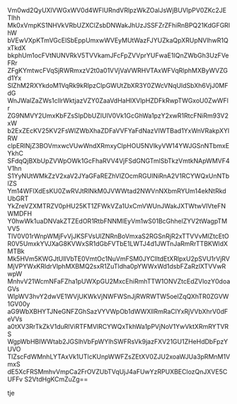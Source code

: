 Vm0wd2QyUXlVWGxWV0d4WFlURndVRlpzWkZOalJsWjBUVlpPV0ZKc2JETlhh
Mk0xVmpKS1NHVkVRbUZXClZsbDNWakJhUzJSSFZrZFhiRnBPQ21KdGFGRlhW
bVEwVXpKTmVGcElSbEppUmxwWVEyMUtWazFJYUZkaQpXRUpNVlhwR1QxTkdX
bkphUm1ocFVtNUNVRkV5TVVkamJFcFpZVVprYUFwaE1IQnZWbGh3UzFVeFRr
ZFgKYmtwcFVqSjRWRmxzV2t0a01VVjVaVWRHVTAxWFVqRlphMXByWVZGd1Yx
SlZhM2RXYkdoM1VqRk9kRlpzClpGWUtZbXR3Y0ZWcVNqUldSbXh6VjJ0MFdG
WnJWalZaZWs1cllrWktjazVZY0ZaaVdHaHlXVlpHZDFkRwpTWGxoU0ZwWFlr
ZG9NMVY2UmxKbFZsSlpDbUZIUlV0Vk1GcGhWa1pzY2xwR1RtcFNiRm93V2xW
b2ExZEcKV25KV2FsWlZWbXhaZDFaVVFYaFdNazVIWTBad1YxWnVRakpXYlRW
clpERlNjZ3BOVmxwcVUwWndXRmxyClpHOU5NVlkyVW14YWJGSnNTbmxEYkhC
SFdqQjBXbUpZVWpOWk1GcFhaRVV4VjFSdGNGTmlSbTkzVmtkNApWMVF4V1hn
S1YyNUtWMkZzV2xaV2JYaGFaREZhVlZOcmRGUlNiRnA2V1RCYWQxUnNTblZS
Ym14WFlXdEsKU0ZwRVJtRlNkM0JVWWtad2NWVnNXbmRYUm14ekNtRkdUbGRT
YkZreVZXMTRZV0pHU25KT1ZFWkVZa1UxCmVWUnJWakJXTWtwVlVteFNWMDFH
Y0hwWk1uaDNVakZTZEdOR1RtbFNNMlEyVm1wS01BcGhhelZYV2tWagpTMVV5
TlV0V01rWnpWMjFvVjJKSFVsUlZNRnBoVmxaS2RGSnRjR2xTTVVvMlZtcEtO
R0V5UmxkYVJXaG8KVWxSR1dGbFVTbE1LWTJ4d1JWTnJaRmRrTTBKWldXMTBk
Mk5HVm5KWGJtUllVbTE0VmtOc1NuVmFSM0JYClltdEtXRlpxU2pSVU1rVjRV
MjVPYWxKRldrVlphMXBMQ2sxR1ZuTldha0pYWWxWd1dsbFZaRzlXTVVwRwpW
MnhvV21WcmNFaFZha1pUWXpGU2MxcEhiRmhTTW1ONVZtcEdZVlozY0doaGVs
WlpWV3hvY2dwVE1WVjUKWkVjNWFWSnJjRWRWTW5oelZqQXhTR0ZGVW1GV00y
aG9WbXBHYTJNeGNFZGhSazVYVWpOb1dWWXllRmRaClYxRjVVbXhrV0dFeVVs
a0tXV3RrTkZkV1duRlViRTFMVlRCYWQxTkhWa1pPVjNoV1YwVktXRmRYTVRS
WgpWbHBIWWtab2JGSlhVbFpWYlhSWFRsVk9jazFXV21GU1ZHeHdDbFpzYUVO
TlZscFdWMnhLYTAxVk1UTlcKUnpWWFZsZEtXV0ZJU2xoaWJUa3pRMnM1VmxS
dE5XcFRSMmhvVmpCa2FrOVZUbTVqUjJ4aFUwYzRPUXBEClozQnJXVE5CUFFv
S2VtdHgKCmZuZg==

tje